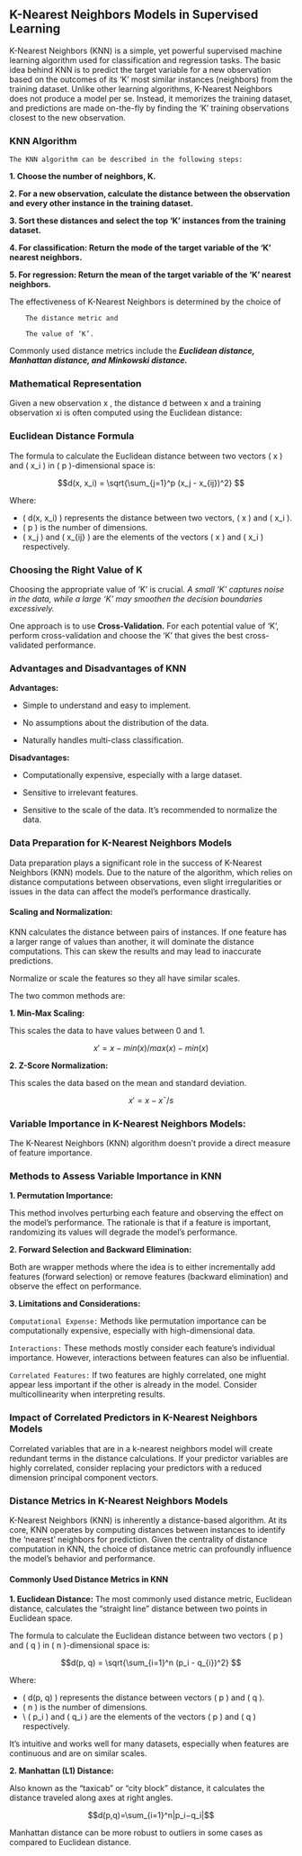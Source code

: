 ## K-Nearest Neighbors Models in Supervised Learning

K-Nearest Neighbors (KNN) is a simple, yet powerful supervised machine learning algorithm used for classification and regression tasks. The basic idea behind KNN is to predict the target variable for a new observation based on the outcomes of its ‘K’ most similar instances (neighbors) from the training dataset. Unlike other learning algorithms, K-Nearest Neighbors does not produce a model per se. Instead, it memorizes the training dataset, and predictions are made on-the-fly by finding the ‘K’ training observations closest to the new observation.

### KNN Algorithm

`The KNN algorithm can be described in the following steps:`

  **1. Choose the number of neighbors, K.**
  
  **2. For a new observation, calculate the distance between the observation and every other instance in the training dataset.**
  
  **3. Sort these distances and select the top ‘K’ instances from the training dataset.**
  
  **4. For classification: Return the mode of the target variable of the ‘K’ nearest neighbors.**
  
  **5. For regression: Return the mean of the target variable of the ‘K’ nearest neighbors.**

The effectiveness of K-Nearest Neighbors is determined by the choice of

        The distance metric and
        
        The value of ‘K’.

Commonly used distance metrics include the ***Euclidean distance, Manhattan distance, and Minkowski distance.***

### Mathematical Representation

Given a new observation x
, the distance d
 between x
 and a training observation xi
 is often computed using the Euclidean distance:

### Euclidean Distance Formula

The formula to calculate the Euclidean distance between two vectors \( x \) and \( x_i \) in \( p \)-dimensional space is:
```math
d(x, x_i) = \sqrt{\sum_{j=1}^p (x_j - x_{ij})^2} 
```
Where:
- \( d(x, x_i) \) represents the distance between two vectors, \( x \) and \( x_i \).
- \( p \) is the number of dimensions.
- \( x_j \) and \( x_{ij} \) are the elements of the vectors \( x \) and \( x_i \) respectively.

### Choosing the Right Value of K

Choosing the appropriate value of ‘K’ is crucial. *A small ‘K’ captures noise in the data, while a large ‘K’ may smoothen the decision boundaries excessively.*

One approach is to use **Cross-Validation.** For each potential value of ‘K’, perform cross-validation and choose the ‘K’ that gives the best cross-validated performance.


### Advantages and Disadvantages of KNN
**Advantages:** 

- Simple to understand and easy to implement.

- No assumptions about the distribution of the data.

- Naturally handles multi-class classification.

**Disadvantages:**

- Computationally expensive, especially with a large dataset.

- Sensitive to irrelevant features.

- Sensitive to the scale of the data. It’s recommended to normalize the data.

### Data Preparation for K-Nearest Neighbors Models

Data preparation plays a significant role in the success of K-Nearest Neighbors (KNN) models. Due to the nature of the algorithm, which relies on distance computations between observations, even slight irregularities or issues in the data can affect the model’s performance drastically.

#### Scaling and Normalization:

KNN calculates the distance between pairs of instances. If one feature has a larger range of values than another, it will dominate the distance computations. This can skew the results and may lead to inaccurate predictions.

Normalize or scale the features so they all have similar scales. 

The two common methods are:

**1. Min-Max Scaling:**

This scales the data to have values between 0 and 1.
```math
x′=x−min(x)/max(x)−min(x)
```

**2. Z-Score Normalization:**

This scales the data based on the mean and standard deviation.
```math
x′=x−x¯/s
```

### Variable Importance in K-Nearest Neighbors Models:

The K-Nearest Neighbors (KNN) algorithm doesn’t provide a direct measure of feature importance.

### Methods to Assess Variable Importance in KNN

**1. Permutation Importance:**

This method involves perturbing each feature and observing the effect on the model’s performance. The rationale is that if a feature is important, randomizing its values will degrade the model’s performance.

**2. Forward Selection and Backward Elimination:**

Both are wrapper methods where the idea is to either incrementally add features (forward selection) or remove features (backward elimination) and observe the effect on performance.

**3. Limitations and Considerations:**

`Computational Expense:` Methods like permutation importance can be computationally expensive, especially with high-dimensional data.

`Interactions:` These methods mostly consider each feature’s individual importance. However, interactions between features can also be influential.

`Correlated Features:` If two features are highly correlated, one might appear less important if the other is already in the model. Consider multicollinearity when interpreting results.

### Impact of Correlated Predictors in K-Nearest Neighbors Models

Correlated variables that are in a k-nearest neighbors model will create redundant terms in the distance calculations. If your predictor variables are highly correlated, consider replacing your predictors with a reduced dimension principal component vectors.


### Distance Metrics in K-Nearest Neighbors Models
K-Nearest Neighbors (KNN) is inherently a distance-based algorithm. At its core, KNN operates by computing distances between instances to identify the ‘nearest’ neighbors for prediction. Given the centrality of distance computation in KNN, the choice of distance metric can profoundly influence the model’s behavior and performance.

#### Commonly Used Distance Metrics in KNN

**1. Euclidean Distance:**
The most commonly used distance metric, Euclidean distance, calculates the “straight line” distance between two points in Euclidean space.

The formula to calculate the Euclidean distance between two vectors \( p \) and \( q \) in \( n \)-dimensional space is:

```math
d(p, q) = \sqrt{\sum_{i=1}^n (p_i - q_{i})^2} 
```
Where:
- \( d(p, q) \) represents the distance between vectors \( p \) and \( q \).
- \( n \) is the number of dimensions.
- \ ( p_i \) and \( q_i \) are the elements of the vectors \( p \) and \( q \) respectively.

It’s intuitive and works well for many datasets, especially when features are continuous and are on similar scales.

**2. Manhattan (L1) Distance:**

Also known as the “taxicab” or “city block” distance, it calculates the distance traveled along axes at right angles.
```math
d(p,q)=\sum_{i=1}^n|p_i−q_i|
```
Manhattan distance can be more robust to outliers in some cases as compared to Euclidean distance.
